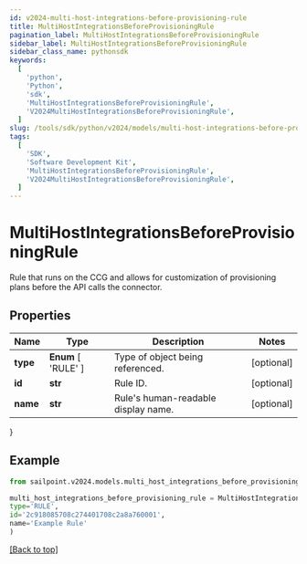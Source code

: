 ```yaml
---
id: v2024-multi-host-integrations-before-provisioning-rule
title: MultiHostIntegrationsBeforeProvisioningRule
pagination_label: MultiHostIntegrationsBeforeProvisioningRule
sidebar_label: MultiHostIntegrationsBeforeProvisioningRule
sidebar_class_name: pythonsdk
keywords:
  [
    'python',
    'Python',
    'sdk',
    'MultiHostIntegrationsBeforeProvisioningRule',
    'V2024MultiHostIntegrationsBeforeProvisioningRule',
  ]
slug: /tools/sdk/python/v2024/models/multi-host-integrations-before-provisioning-rule
tags:
  [
    'SDK',
    'Software Development Kit',
    'MultiHostIntegrationsBeforeProvisioningRule',
    'V2024MultiHostIntegrationsBeforeProvisioningRule',
  ]
---
```


# MultiHostIntegrationsBeforeProvisioningRule

Rule that runs on the CCG and allows for customization of provisioning plans before the API calls the connector.

## Properties

| Name | Type | Description | Notes |
| --- | --- | --- | --- |
| **type** | **Enum** [ 'RULE' ] | Type of object being referenced. | [optional] |
| **id** | **str** | Rule ID. | [optional] |
| **name** | **str** | Rule's human-readable display name. | [optional] |

}

## Example

```python
from sailpoint.v2024.models.multi_host_integrations_before_provisioning_rule import MultiHostIntegrationsBeforeProvisioningRule

multi_host_integrations_before_provisioning_rule = MultiHostIntegrationsBeforeProvisioningRule(
type='RULE',
id='2c918085708c274401708c2a8a760001',
name='Example Rule'
)

```

[[Back to top]](#)
